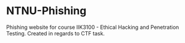 # NTNU-Phishing
Phishing website for course IIK3100 - Ethical Hacking and Penetration Testing. Created in regards to CTF task.
